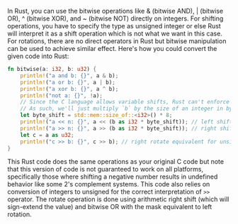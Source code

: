  In Rust, you can use the bitwise operations like & (bitwise AND), | (bitwise OR), ^ (bitwise XOR), and ~ (bitwise NOT) directly on integers. For shifting operations, you have to specify the type as unsigned integer or else Rust will interpret it as a shift operation which is not what we want in this case. For rotations, there are no direct operators in Rust but bitwise manipulation can be used to achieve similar effect. Here's how you could convert the given code into Rust:

```rust
fn bitwise(a: i32, b: u32) {
    println!("a and b: {}", a & b);
    println!("a or b: {}", a | b);
    println!("a xor b: {}", a ^ b);
    println!("not a: {}", !a);
    // Since the C language allows variable shifts, Rust can't enforce constant shift amounts.
    // As such, we'll just multiply `b` by the size of an integer in bytes to convert it into bit shifts.
    let byte_shift = std::mem::size_of::<i32>() * 8;
    println!("a << n: {}", a << (b as i32 * byte_shift)); // left shift
    println!("a >> n: {}", a >> (b as i32 * byte_shift)); // right shift, no rotate equivalent in C
    let c = a as u32; 
    println!("c >> b: {}", c >> b); // right rotate equivalent for unsigned integer
}
```
This Rust code does the same operations as your original C code but note that this version of code is not guaranteed to work on all platforms, specifically those where shifting a negative number results in undefined behavior like some 2's complement systems. This code also relies on conversion of integers to unsigned for the correct interpretation of `>>` operator. The rotate operation is done using arithmetic right shift (which will sign-extend the value) and bitwise OR with the mask equivalent to left rotation.
